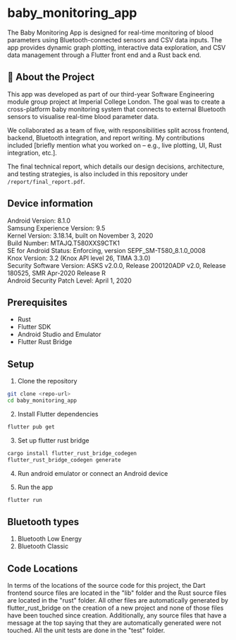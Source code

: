 # baby_monitoring_app

The Baby Monitoring App is designed for real-time monitoring of blood parameters using Bluetooth-connected sensors and CSV data inputs. The app provides dynamic graph plotting, interactive data exploration, and CSV data management through a Flutter front end and a Rust back end.

## 🧠 About the Project

This app was developed as part of our third-year Software Engineering module group project at Imperial College London. The goal was to create a cross-platform baby monitoring system that connects to external Bluetooth sensors to visualise real-time blood parameter data.

We collaborated as a team of five, with responsibilities split across frontend, backend, Bluetooth integration, and report writing. My contributions included [briefly mention what you worked on – e.g., live plotting, UI, Rust integration, etc.].

The final technical report, which details our design decisions, architecture, and testing strategies, is also included in this repository under `/report/final_report.pdf`.

## Device information

Android Version: 8.1.0  
Samsung Experience Version: 9.5  
Kernel Version: 3.18.14, built on November 3, 2020  
Build Number: MTAJQ.T580XXS9CTK1  
SE for Android Status: Enforcing, version SEPF_SM-T580_8.1.0_0008  
Knox Version: 3.2 (Knox API level 26, TIMA 3.3.0)  
Security Software Version: ASKS v2.0.0, Release 200120ADP v2.0, Release 180525, SMR Apr-2020 Release R  
Android Security Patch Level: April 1, 2020  

## Prerequisites 
- Rust  
- Flutter SDK  
- Android Studio and Emulator  
- Flutter Rust Bridge  

## Setup

1. Clone the repository
```bash
git clone <repo-url>
cd baby_monitoring_app
```

2. Install Flutter dependencies
```bash
flutter pub get
``` 

3. Set up flutter rust bridge
```bash
cargo install flutter_rust_bridge_codegen
flutter_rust_bridge_codegen generate
```

4. Run android emulator or connect an Android device

5. Run the app
```bash
flutter run
```

## Bluetooth types

1. Bluetooth Low Energy  
2. Bluetooth Classic  


## Code Locations

In terms of the locations of the source code for this project, the Dart frontend source files are located in the "lib" folder and the Rust source files are located in the "rust" folder. All other files are automatically generated by flutter_rust_bridge on the creation of a new project and none of those files have been touched since creation. Additionally, any source files that have a message at the top saying that they are automatically generated were not touched. All the unit tests are done in the "test" folder.
